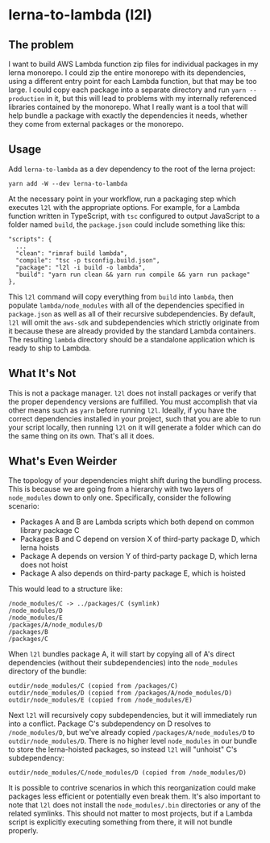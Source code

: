 # lerna-to-lambda (l2l)

## The problem

I want to build AWS Lambda function zip files for individual packages in my lerna monorepo. I could zip the entire monorepo with its dependencies, using a different entry point for each Lambda function, but that may be too large. I could copy each package into a separate directory and run `yarn --production` in it, but this will lead to problems with my internally referenced libraries contained by the monorepo. What I really want is a tool that will help bundle a package with exactly the dependencies it needs, whether they come from external packages or the monorepo.

## Usage

Add `lerna-to-lambda` as a dev dependency to the root of the lerna project:

```
yarn add -W --dev lerna-to-lambda
```

At the necessary point in your workflow, run a packaging step which executes `l2l` with the appropriate options. For example, for a Lambda function written in TypeScript, with `tsc` configured to output JavaScript to a folder named `build`, the `package.json` could include something like this:

```
"scripts": {
  ...
  "clean": "rimraf build lambda",
  "compile": "tsc -p tsconfig.build.json",
  "package": "l2l -i build -o lambda",
  "build": "yarn run clean && yarn run compile && yarn run package"
},
```

This `l2l` command will copy everything from `build` into `lambda`, then populate `lambda/node_modules` with all of the dependencies specified in `package.json` as well as all of their recursive subdependencies. By default, `l2l` will omit the `aws-sdk` and subdependencies which strictly originate from it because these are already provided by the standard Lambda containers. The resulting `lambda` directory should be a standalone application which is ready to ship to Lambda.

## What It's Not

This is not a package manager. `l2l` does not install packages or verify that the proper dependency versions are fulfilled. You must accomplish that via other means such as `yarn` before running `l2l`. Ideally, if you have the correct dependencies installed in your project, such that you are able to run your script locally, then running `l2l` on it will generate a folder which can do the same thing on its own. That's all it does.

## What's Even Weirder

The topology of your dependencies might shift during the bundling process. This is because we are going from a hierarchy with two layers of `node_modules` down to only one. Specifically, consider the following scenario:

* Packages A and B are Lambda scripts which both depend on common library package C
* Packages B and C depend on version X of third-party package D, which lerna hoists
* Package A depends on version Y of third-party package D, which lerna does not hoist
* Package A also depends on third-party package E, which is hoisted

This would lead to a structure like:

```
/node_modules/C -> ../packages/C (symlink)
/node_modules/D
/node_modules/E
/packages/A/node_modules/D
/packages/B
/packages/C
```

When `l2l` bundles package A, it will start by copying all of A's direct dependencies (without their subdependencies) into the `node_modules` directory of the bundle:

```
outdir/node_modules/C (copied from /packages/C)
outdir/node_modules/D (copied from /packages/A/node_modules/D)
outdir/node_modules/E (copied from /node_modules/E)
```

Next `l2l` will recursively copy subdependencies, but it will immediately run into a conflict. Package C's subdependency on D resolves to `/node_modules/D`, but we've already copied `/packages/A/node_modules/D` to `outdir/node_modules/D`. There is no higher level `node_modules` in our bundle to store the lerna-hoisted packages, so instead `l2l` will "unhoist" C's subdependency:

```
outdir/node_modules/C/node_modules/D (copied from /node_modules/D)
```

It is possible to contrive scenarios in which this reorganization could make packages less efficient or potentially even break them. It's also important to note that `l2l` does not install the `node_modules/.bin` directories or any of the related symlinks. This should not matter to most projects, but if a Lambda script is explicitly executing something from there, it will not bundle properly.
